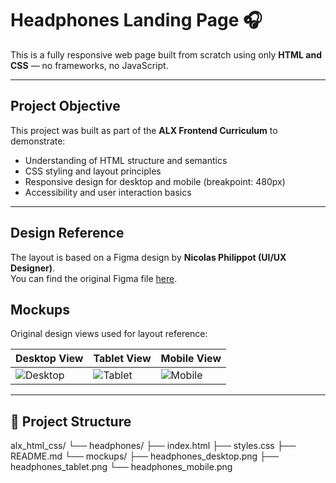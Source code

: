 # Headphones Landing Page 🎧

This is a fully responsive web page built from scratch using only **HTML and CSS** — no frameworks, no JavaScript.

---

##  Project Objective

This project was built as part of the **ALX Frontend Curriculum** to demonstrate:
- Understanding of HTML structure and semantics
- CSS styling and layout principles
- Responsive design for desktop and mobile (breakpoint: 480px)
- Accessibility and user interaction basics

---

##  Design Reference

The layout is based on a Figma design by **Nicolas Philippot (UI/UX Designer)**.  
You can find the original Figma file [here](https://www.figma.com/file/7U5l9q6G6zBDEBP63Qprvd/Headphones?type=design&node-id=0-1).


##  Mockups

Original design views used for layout reference:

| Desktop View | Tablet View | Mobile View |
|--------------|-------------|-------------|
| ![Desktop](./mockups/headphones_desktop.png) | ![Tablet](./mockups/headphones_tablet.png) | ![Mobile](./mockups/headphones_mobile.png) |

---

## 📂 Project Structure


alx_html_css/
└── headphones/
├── index.html
├── styles.css
├── README.md
└── mockups/
├── headphones_desktop.png
├── headphones_tablet.png
└── headphones_mobile.png


